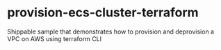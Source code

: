 # provision-ecs-cluster-terraform
Shippable sample that demonstrates how to provision and deprovision a VPC on AWS using terraform CLI

